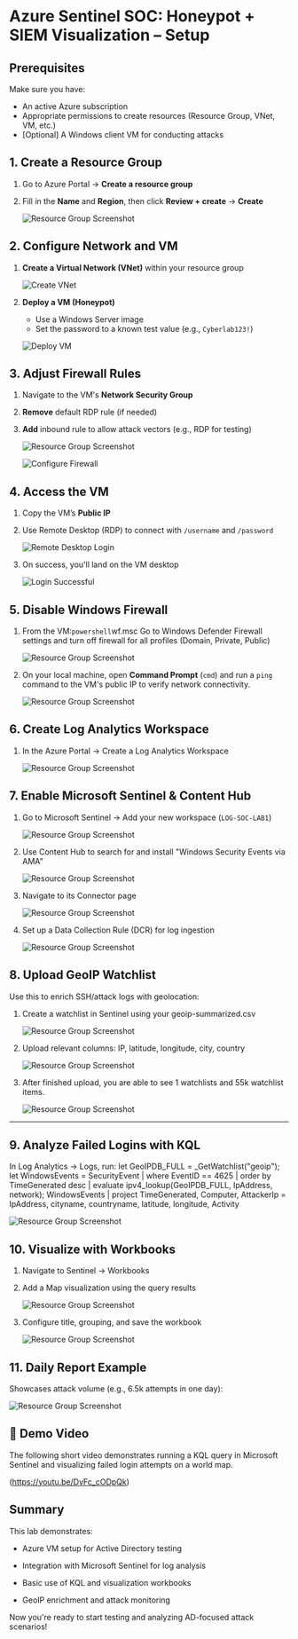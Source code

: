 # Azure Sentinel SOC: Honeypot + SIEM Visualization – Setup

## Prerequisites
Make sure you have:
- An active Azure subscription
- Appropriate permissions to create resources (Resource Group, VNet, VM, etc.)
- [Optional] A Windows client VM for conducting attacks



## 1. Create a Resource Group
1. Go to Azure Portal → **Create a resource group**
2. Fill in the **Name** and **Region**, then click **Review + create** → **Create**
   
	![Resource Group Screenshot](Document_Images/image15.png)


## 2. Configure Network and VM
1. **Create a Virtual Network (VNet)** within your resource group 

   ![Create VNet](Document_Images/image3.png)

2. **Deploy a VM (Honeypot)**  
   - Use a Windows Server image  
   - Set the password to a known test value (e.g., `Cyberlab123!`) 
   
   ![Deploy VM](Document_Images/image13.png)


## 3. Adjust Firewall Rules
1. Navigate to the VM's **Network Security Group**  
2. **Remove** default RDP rule (if needed)  
3. **Add** inbound rule to allow attack vectors (e.g., RDP for testing) 

    ![Resource Group Screenshot](Document_Images/image19A.png)

    ![Configure Firewall](Document_Images/image6.png)


## 4. Access the VM
1. Copy the VM’s **Public IP**  
2. Use Remote Desktop (RDP) to connect with `/username` and `/password`

    ![Remote Desktop Login](Document_Images/image1.png)

3. On success, you'll land on the VM desktop

    ![Login Successful](Document_Images/image2.png)


## 5. Disable Windows Firewall 
1. From the VM:```powershell```wf.msc
Go to Windows Defender Firewall settings and turn off firewall for all profiles (Domain, Private, Public)

	![Resource Group Screenshot](Document_Images/image21.png)

3. On your local machine, open **Command Prompt** (`cmd`) and run a `ping` command to the VM's public IP to verify network connectivity.

     ![Resource Group Screenshot](Document_Images/image5.png)


## 6. Create Log Analytics Workspace
1. In the Azure Portal → Create a Log Analytics Workspace

     ![Resource Group Screenshot](Document_Images/image4.png)


## 7. Enable Microsoft Sentinel & Content Hub
1. Go to Microsoft Sentinel → Add your new workspace (`LOG-SOC-LAB1`)

    ![Resource Group Screenshot](Document_Images/image8.png)

2. Use Content Hub to search for and install "Windows Security Events via AMA"

    ![Resource Group Screenshot](Document_Images/image17A.png)

3. Navigate to its Connector page

    ![Resource Group Screenshot](Document_Images/image14.png)

4. Set up a Data Collection Rule (DCR) for log ingestion

    ![Resource Group Screenshot](Document_Images/image9.png)


## 8. Upload GeoIP Watchlist
Use this to enrich SSH/attack logs with geolocation:

1. Create a watchlist in Sentinel using your geoip-summarized.csv

	![Resource Group Screenshot](Document_Images/image16.png)

3. Upload relevant columns: IP, latitude, longitude, city, country

    ![Resource Group Screenshot](Document_Images/image12.png)
   
3. After finished upload, you are able to see 1 watchlists and 55k watchlist items.

     ![Resource Group Screenshot](Document_Images/image11.png)

---

## 9. Analyze Failed Logins with KQL
In Log Analytics → Logs, run:
let GeoIPDB_FULL = _GetWatchlist("geoip"); let WindowsEvents = SecurityEvent 
| where EventID == 4625 
| order by TimeGenerated desc 
| evaluate ipv4_lookup(GeoIPDB_FULL, IpAddress, network); WindowsEvents 
| project TimeGenerated, Computer, AttackerIp = IpAddress, cityname, countryname, latitude, longitude, Activity

   ![Resource Group Screenshot](Document_Images/image7.png)



## 10. Visualize with Workbooks
1. Navigate to Sentinel → Workbooks

2. Add a Map visualization using the query results

   	 ![Resource Group Screenshot](Document_Images/image10.png)

3. Configure title, grouping, and save the workbook

     ![Resource Group Screenshot](Document_Images/image18.png)

     
## 11. Daily Report Example
Showcases attack volume (e.g., 6.5k attempts in one day):

   ![Resource Group Screenshot](Document_Images/image20.png) 

## 🎥 Demo Video
The following short video demonstrates running a KQL query in Microsoft Sentinel and visualizing failed login attempts on a world map.

(https://youtu.be/DvFc_cODpQk)


## Summary
This lab demonstrates:

- Azure VM setup for Active Directory testing

- Integration with Microsoft Sentinel for log analysis

- Basic use of KQL and visualization workbooks

- GeoIP enrichment and attack monitoring

Now you're ready to start testing and analyzing AD-focused attack scenarios!
